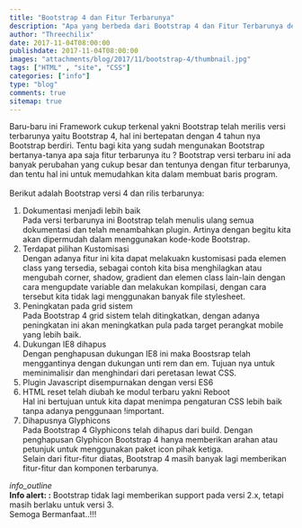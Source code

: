```yaml
---
title: "Bootstrap 4 dan Fitur Terbarunya"
description: "Apa yang berbeda dari Bootstrap 4 dan Fitur Terbarunya dengan versi sebelumnya?"
author: "Threechilix"
date: 2017-11-04T08:00:00
publishdate: 2017-11-04T08:00:00
images: "attachments/blog/2017/11/bootstrap-4/thumbnail.jpg"
tags: ["HTML" , "site", "CSS"]
categories: ["info"]
type: "blog"
comments: true
sitemap: true
---
```

Baru-baru ini Framework cukup terkenal yakni Bootstrap telah merilis versi terbarunya yaitu Bootstrap 4, hal ini bertepatan dengan 4 tahun nya Bootstrap berdiri. Tentu bagi kita yang sudah mengunakan Bootstrap bertanya-tanya apa saja fitur terbarunya itu ? Bootstrap versi terbaru ini ada banyak perubahan yang cukup besar dan tentunya dengan fitur terbarunya, dan tentu hal ini untuk memudahkan kita dalam membuat baris program. <br/>
<br/>Berikut adalah Bootstrap versi 4 dan rilis terbarunya:
<ol>
<li>Dokumentasi menjadi lebih baik<br/>
Pada versi terbarunya ini Bootstrap telah menulis ulang semua dokumentasi dan telah menambahkan plugin. Artinya dengan begitu kita akan dipermudah dalam menggunakan kode-kode Bootstrap.
</li>
<li>Terdapat pilihan Kustomisasi<br/>
Dengan adanya fitur ini kita dapat melakuakn kustomisasi pada elemen class yang tersedia, sebagai contoh kita bisa menghilagkan atau mengubah corner, shadow, gradient dan elemen class lain-lain dengan cara mengupdate variable dan melakukan kompilasi, dengan cara tersebut kita tidak lagi menggunakan banyak file stylesheet.
</li>
<li>Peningkatan pada grid sistem<br/>
Pada Bootstrap 4 grid sistem telah ditingkatkan, dengan adanya peningkatan ini akan meningkatkan pula pada target perangkat mobile yang lebih baik.
</li>
<li>Dukungan IE8 dihapus<br/>
Dengan penghapusan dukungan IE8 ini maka Boostsrap telah menggantinya dengan dukungan unti rem dan em. Tujuan nya untuk meminimalisir dan menghindari dari peretasan lewat CSS.
</li>
<li>Plugin Javascript disempurnakan dengan versi ES6<br/>
</li>
<li>HTML reset telah diubah ke modul terbaru yakni Reboot<br/>
Hal ini bertujuan untuk kita dapat menimpa pengaturan CSS lebih baik tanpa adanya penggunaan !important.
</li>
<li>Dihapusnya Glyphicons<br/>
Pada Bootstrap 4 Glyphicons telah dihapus dari build. Dengan penghapusan Glyphicon Bootstrap 4 hanya memberikan arahan atau petunjuk untuk menggunakan paket icon pihak ketiga.<br/>
Selain dari fitur-fitur diatas, Bootstrap 4 masih banyak lagi memberikan fitur-fitur dan komponen terbarunya.</li></ol>
<div class="alert alert-info">
  <div class="alert-icon">
  <i class="material-icons">info_outline</i>
  </div>
   <b>Info alert: :</b> Bootstrap tidak lagi memberikan support pada versi 2.x, tetapi masih berlaku untuk versi 3.
</div>
Semoga Bermanfaat..!!!
